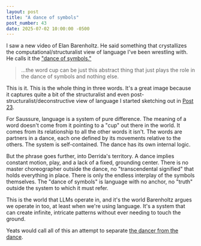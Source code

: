 ```yaml
---
layout: post
title: "A dance of symbols"
post_number: 43
date: 2025-07-02 10:00:00 -0500
---
```


I saw a new video of Elan Barenholtz. He said something that crystallizes the computational/structuralist view of language I've been wrestling with. He calls it the ["dance of symbols."](https://www.youtube.com/watch?v=o8NU9oASFXU&t=138s)

> ...the word cup can be just this abstract thing that just plays the role in the dance of symbols and nothing else.

This is it. This is the whole thing in three words. It's a great image because it captures quite a bit of the structuralist and even post-structuralist/deconstructive view of language I started sketching out in [Post 23](/post-23).

For Saussure, language is a system of pure difference. The meaning of a word doesn't come from it pointing to a "cup" out there in the world. It comes from its relationship to all the other words it isn't. The words are partners in a dance, each one defined by its movements relative to the others. The system is self-contained. The dance has its own internal logic.

But the phrase goes further, into Derrida's territory. A dance implies constant motion, play, and a lack of a fixed, grounding center. There is no master choreographer outside the dance, no "transcendental signified" that holds everything in place. There is only the endless interplay of the symbols themselves. The "dance of symbols" is language with no anchor, no "truth" outside the system to which it must refer. 

This is the world that LLMs operate in, and it's the world Barenholtz argues we operate in too, at least when we're using language. It's a system that can create infinite, intricate patterns without ever needing to touch the ground.

Yeats would call all of this an attempt to separate [the dancer from the dance](https://www.poetryfoundation.org/poems/43293/among-school-children).